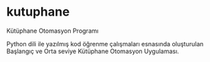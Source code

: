 # kutuphane
Kütüphane Otomasyon Programı



Python dili ile yazılmış kod öğrenme çalışmaları esnasında oluşturulan Başlangıç ve Orta seviye Kütüphane Otomasyon Uygulaması.
